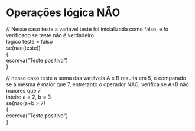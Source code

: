 # Operações lógica NÃO
// Nesse caso teste a variável teste foi inicializada como falso, e fo verificado se teste não é verdadeiro<br>
lógico teste = falso<br>
se(nao(teste))<br>
{<br>
  escreva("Teste positivo")<br>
}<br>

// nesse caso teste a soma das variáveis A e B resulta em 5, e comparado se a mesma é maior que 7, entretanto o operador NAO, verifica se A+B não maiores que 7<br>
inteiro a = 2, b = 3<br>
se(nao(a+b > 7)<br>
{<br>
  escreva("Teste positivo")<br>
}<br>
